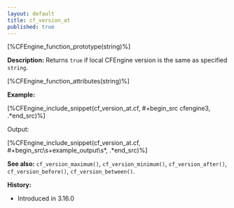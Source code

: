 ```yaml
---
layout: default
title: cf_version_at
published: true
---
```


[%CFEngine_function_prototype(string)%]

**Description:** Returns `true` if local CFEngine version is the same as specified `string`.

[%CFEngine_function_attributes(string)%]

**Example:**

[%CFEngine_include_snippet(cf_version_at.cf, #\+begin_src cfengine3, .*end_src)%]

Output:

[%CFEngine_include_snippet(cf_version_at.cf, #\+begin_src\s+example_output\s*, .*end_src)%]

**See also:** `cf_version_maximum()`, `cf_version_minimum()`, `cf_version_after()`, `cf_version_before()`, `cf_version_between()`.

**History:**

* Introduced in 3.16.0

